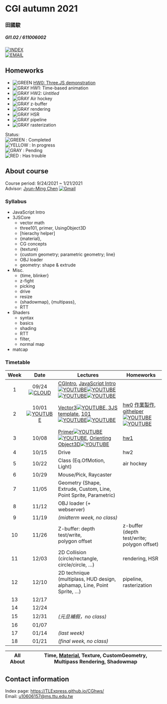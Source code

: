 # CGI autumn 2021
### 田國駿
##### GI1.02 / 611006002

[![INDEX](https://tlexpress.github.io/CGhws/index_files/index_thumb256.png)](https://tlexpress.github.io/CGhws/) \
[![EMAIL](https://tlexpress.github.io/CGhws/index_files/email_thumb.png)](mailto:u10606157@ms.ttu.edu.tw)

## Homeworks

- ![GREEN](https://tlexpress.github.io/CGhws/index_files/green.png) [HW0: Three.JS demonstration](https://tlexpress.github.io/CGhws/hw0/)
- ![GRAY](https://tlexpress.github.io/CGhws/index_files/gray.png) HW1: Time-based animation
- ![GRAY](https://tlexpress.github.io/CGhws/index_files/gray.png) HW2: *Untitled*
- ![GRAY](https://tlexpress.github.io/CGhws/index_files/gray.png) Air hockey
- ![GRAY](https://tlexpress.github.io/CGhws/index_files/gray.png) z-buffer
- ![GRAY](https://tlexpress.github.io/CGhws/index_files/gray.png) rendering
- ![GRAY](https://tlexpress.github.io/CGhws/index_files/gray.png) HSR
- ![GRAY](https://tlexpress.github.io/CGhws/index_files/gray.png) pipeline
- ![GRAY](https://tlexpress.github.io/CGhws/index_files/gray.png) rasterization

Status: \
![GREEN](https://tlexpress.github.io/CGhws/index_files/green.png) : Completed \
![YELLOW](https://tlexpress.github.io/CGhws/index_files/yellow.png) : In progress \
![GRAY](https://tlexpress.github.io/CGhws/index_files/gray.png) : Pending \
![RED](https://tlexpress.github.io/CGhws/index_files/red.png) : Has trouble

## About course

Course period: 9/24/2021 ~ 1/21/2021 \
Advisor: [Jyun-Ming Chen](https://tchinfo.ttu.edu.tw/tchinfo.php?id=jmchen) [![Gmail](https://tlexpress.github.io/CGhws/index_files/gm.png)](mailto:jyunming.chen@gmail.com/)

### Syllabus

- JavaScript Intro
- 3JSCore
    - vector math
    - three101, primer, UsingObject3D
    - \[hierachy helper]
    - {material}, 
    - CG concepts
    - {texture}
    - {custom geometry; parametric geometry; line}
    - OBJ loader
    - geometry: shape & extrude
- Misc.
    - {time, blinker} 
    - z-fight
    - picking
    - drive
    - resize
    - {shadowmap}, {multipass},
    - RTT
- Shaders
    - syntax
    - basics
    - shading
    - RTT
    - filter,
    - normal map
- matcap

### Timetable

|Week|Date|Lectures|Homeworks|
|:-:|:-:|-|-|
|1|09/24[![CLOUD](https://tlexpress.github.io/CGhws/index_files/cloud.png)](https://ttuedutw-my.sharepoint.com/:v:/r/personal/jmchen_o365_ttu_edu_tw/Documents/%E9%8C%84%E8%A3%BD/[%E8%A8%88%E7%AE%97%E6%A9%9F%E5%9C%96%E5%AD%B8]%20Week%201-20210924_131145-%E6%9C%83%E8%AD%B0%E9%8C%84%E8%A3%BD.mp4?csf=1&web=1&e=zmfLXP)|[CGIntro](https://docs.google.com/presentation/d/1QN-C-BpYVnsCjk9cjG9vYHkKl5HC2SI6uFdR8yZ5fNY/edit?usp=sharing/), [JavaScript Intro](https://docs.google.com/presentation/d/1NOZ2h35-BUejaQk_UWzpN9eI_uxVFD7GvvJnVy4Qjlw/edit?usp=sharing/)[![YOUTUBE](https://tlexpress.github.io/CGhws/index_files/yt.png)](https://youtu.be/L6vZqB-O8TI/)[![YOUTUBE](https://tlexpress.github.io/CGhws/index_files/yt.png)](https://youtu.be/GbeGxo5mdS8/)[![YOUTUBE](https://tlexpress.github.io/CGhws/index_files/yt.png)](https://youtu.be/wiKf8n56huw/)[![YOUTUBE](https://tlexpress.github.io/CGhws/index_files/yt.png)](https://youtu.be/j_xwm15yiV4)||
|2|10/01[![YOUTUBE](https://tlexpress.github.io/CGhws/index_files/yt.png)](https://youtu.be/cK6aLdabh5o/)|[Vector3](https://docs.google.com/presentation/d/1MoedfrtR4hfE-vi4qmYHWLzWQaXu5WrgefV2mSVHjuk/edit?usp=sharing/)[![YOUTUBE](https://tlexpress.github.io/CGhws/index_files/yt.png)](https://youtu.be/oJmTykDux1U/),[ 3JS template](https://docs.google.com/presentation/d/1rpb7x0fBZLvmcjXXZvcdGhYxxa-I_RbljV9ofVS6gjQ/edit?usp=sharing/), [101](https://docs.google.com/presentation/d/1j0dj22vDOvJuUJ95xjHrCPERq3sLBpAEZ_5CcFpjlG0/edit?usp=sharing/)[![YOUTUBE](https://tlexpress.github.io/CGhws/index_files/yt.png)](https://youtu.be/Nu8jUuvZFac/)[![YOUTUBE](https://tlexpress.github.io/CGhws/index_files/yt.png)](https://youtu.be/hukbG8vpOlU/)|[hw0](https://docs.google.com/document/d/1ZNepPvZ9L8D3-74OixUkWyqrwVkAgYrV4oy89GV94fU/edit?usp=sharing/) [作業製作](https://docs.google.com/presentation/d/1XI92IlQ0fF6uc5ZTCx7uwq1tFE8B9aPqilTq2oymdK8/edit?usp=sharing/), <br> [githelper](https://docs.google.com/document/d/1HonahPqGRnmeNETOin-KjVWv3wGLw-YD3OohrlLJhDM/edit?usp=sharing/)[![YOUTUBE](https://tlexpress.github.io/CGhws/index_files/yt.png)](https://youtu.be/noljUa5qQE8/)[![YOUTUBE](https://tlexpress.github.io/CGhws/index_files/yt.png)](https://youtu.be/hukbG8vpOlU/)|
|3|10/08|[Primer](https://docs.google.com/presentation/d/1jGXag-5T0tpCu1tgz750CYIDFj8gXgiwagye3jdZCGw/edit?usp=sharing/)[![YOUTUBE](https://tlexpress.github.io/CGhws/index_files/yt.png)](https://youtu.be/3GzRAfrhywg/)[![YOUTUBE](https://tlexpress.github.io/CGhws/index_files/yt.png)](https://youtu.be/tHyHXMy_b8c/), [Orienting Object3D](https://docs.google.com/presentation/d/1yAejxpppzY-YZBd_MMSVSR1GLv7lxFpzZaJD6fTNBlM/edit?usp=sharing)[![YOUTUBE](https://tlexpress.github.io/CGhws/index_files/yt.png)](https://youtu.be/cQ_npkJR2f4/)|[hw1](https://docs.google.com/document/d/1rXNi2S6iTGSWHaefFxJIzFZ5j_-F2M6f7n4dGyUdlW0/edit?usp=sharing)|
|4|10/15|Drive|hw2|
|5|10/22|Class (Eq.OfMotion, Light)|air hockey|
|6|10/29|Mouse/Pick, Raycaster||
|7|11/05|Geometry (Shape, Extrude, Custom, Line, <br> Point Sprite, Parametric)
|8|11/12|OBJ loader (+ webserver)||
|9|11/19|*(midterm week, no class)*||
|10|11/26|Z-buffer: depth test/write, <br> polygon offset|z-buffer (depth test/write; <br> polygon offset)|
|11|12/03|2D Collision (circle/rectangle, circle/circle, …)|rendering, HSR|
|12|12/10|2D technique (multiplass, HUD design, <br> alphamap, Line, Point Sprite, …)|pipeline, rasterization|
|13|12/17|||
|14|12/24|||
|15|12/31|*(元旦補假，no class)*||
|16|01/07|||
|17|01/14|*(last week)*||
|18|01/21|*(final week, no class)*||

|All About|Time, [Material](https://docs.google.com/presentation/d/1bSMGRAuOhNCC2FLRGQY140-QAxN6xLg4PQ7zGvu5P-A/edit?usp=sharing), Texture, CustomGeometry, Multipass Rendering, Shadowmap|
|-|-|

## Contact information

Index page: https://TLExpress.github.io/CGhws/ \
Email: u10606157@ms.ttu.edu.tw